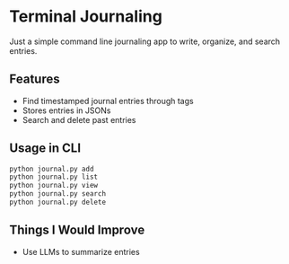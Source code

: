 # Terminal Journaling

Just a simple command line journaling app to write, organize, and search entries.

## Features

- Find timestamped journal entries through tags
- Stores entries in JSONs
- Search and delete past entries

## Usage in CLI

```bash
python journal.py add
python journal.py list
python journal.py view
python journal.py search
python journal.py delete
```

## Things I Would Improve

- Use LLMs to summarize entries
